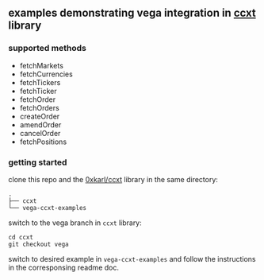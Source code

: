 ## examples demonstrating vega integration in [ccxt](https://github.com/ccxt/ccxt) library

### supported methods

- fetchMarkets
- fetchCurrencies
- fetchTickers
- fetchTicker
- fetchOrder
- fetchOrders
- createOrder
- amendOrder
- cancelOrder
- fetchPositions

### getting started

clone this repo and the [0xkarl/ccxt](https://github.com/0xkarl/ccxt) library in the same directory:

```
.
├── ccxt
└── vega-ccxt-examples
```

switch to the vega branch in `ccxt` library:

```
cd ccxt
git checkout vega
```

switch to desired example in `vega-ccxt-examples` and follow the instructions in the corresponsing readme doc.
